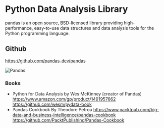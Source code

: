# Python Data Analysis Library

pandas is an open source, BSD-licensed library providing high-performance, easy-to-use data structures and data analysis tools for the Python programming language.

## Github
https://github.com/pandas-dev/pandas

![Pandas](https://pandas.pydata.org/_static/pandas_logo.png)

### Books

* Python for Data Analysis by Wes McKinney (creator of Pandas) https://www.amazon.com/gp/product/1491957662
https://github.com/wesm/pydata-book
* Pandas Cookbook By Theodore Petrou https://www.packtpub.com/big-data-and-business-intelligence/pandas-cookbook
https://github.com/PacktPublishing/Pandas-Cookbook
